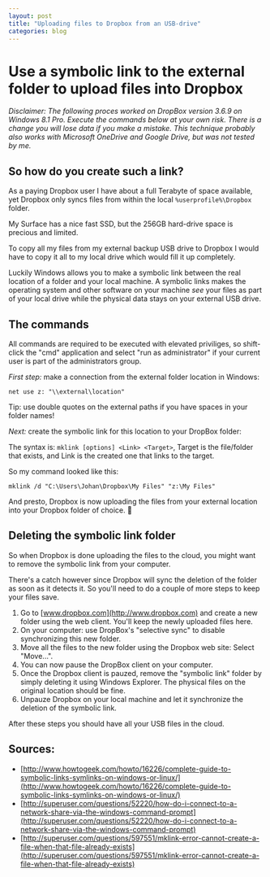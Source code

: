 ```yaml
---
layout: post
title: "Uploading files to Dropbox from an USB-drive"
categories: blog
---
```


# Use a symbolic link to the external folder to upload files into Dropbox

*Disclaimer: The following proces worked on DropBox version 3.6.9 on Windows 8.1 Pro. Execute the commands below at your own risk. There is a change you will lose data if you make a mistake. This technique probably also works with Microsoft OneDrive and Google Drive, but was not tested by me.*

## So how do you create such a link?

As a paying Dropbox user I have about a full Terabyte of space available, yet Dropbox only syncs files from within the local ``%userprofile%\Dropbox`` folder.

My Surface has a nice fast SSD, but the 256GB hard-drive space is precious and limited.

To copy all my files from my external backup USB drive to Dropbox I would have to copy it all to my local drive which would fill it up completely.

Luckily Windows allows you to make a symbolic link between the real location of a folder and your local machine. A symbolic links makes the operating system and other software on your machine *see* your files as part of your local drive while the physical data stays on your external USB drive.

## The commands

All commands are required to be executed with elevated priviliges, so shift-click the "cmd" application and select "run as administrator" if your current user is part of the administrators group.

*First step:* make a connection from the external folder location in Windows:

    net use z: "\\external\location"

Tip: use double quotes on the external paths if you have spaces in your folder names!

*Next:* create the symbolic link for this location to your DropBox folder:

The syntax is: ``mklink [options] <Link> <Target>``, Target is the file/folder that exists, and Link is the created one that links to the target.

So my command looked like this:

    mklink /d "C:\Users\Johan\Dropbox\My Files" "z:\My Files"

And presto, Dropbox is now uploading the files from your external location into your Dropbox folder of choice. :crystal_ball:

## Deleting the symbolic link folder

So when Dropbox is done uploading the files to the cloud, you might want to remove the symbolic link from your computer.

There's a catch however since Dropbox will sync the deletion of the folder as soon as it detects it. So you'll need to do a couple of more steps to keep your files save.

1. Go to [www.dropbox.com](http://www.dropbox.com) and create a new folder using the web client. You'll keep the newly uploaded files here.
2. On your computer: use DropBox's "selective sync" to disable synchronizing this new folder.
3. Move all the files to the new folder using the Dropbox web site: Select "Move...".
4. You can now pause the DropBox client on your computer.
5. Once the Dropbox client is pauzed, remove the "symbolic link" folder by simply deleting it using Windows Explorer. The physical files on the original location should be fine.
6. Unpauze Dropbox on your local machine and let it synchronize the deletion of the symbolic link.

After these steps you should have all your USB files in the cloud.

## Sources:

- [http://www.howtogeek.com/howto/16226/complete-guide-to-symbolic-links-symlinks-on-windows-or-linux/](http://www.howtogeek.com/howto/16226/complete-guide-to-symbolic-links-symlinks-on-windows-or-linux/)
- [http://superuser.com/questions/52220/how-do-i-connect-to-a-network-share-via-the-windows-command-prompt](http://superuser.com/questions/52220/how-do-i-connect-to-a-network-share-via-the-windows-command-prompt)
- [http://superuser.com/questions/597551/mklink-error-cannot-create-a-file-when-that-file-already-exists](http://superuser.com/questions/597551/mklink-error-cannot-create-a-file-when-that-file-already-exists)
